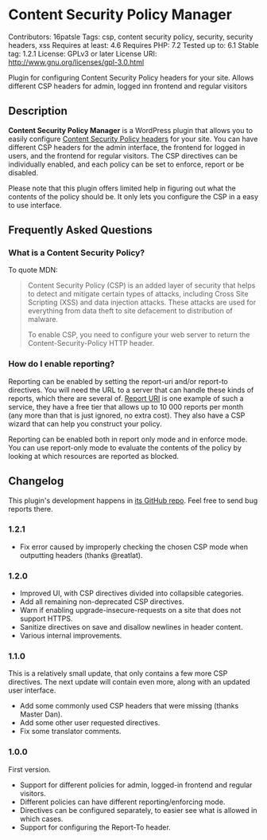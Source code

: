 # Content Security Policy Manager

Contributors: 16patsle
Tags: csp, content security policy, security, security headers, xss
Requires at least: 4.6
Requires PHP: 7.2
Tested up to: 6.1
Stable tag: 1.2.1
License: GPLv3 or later
License URI: <http://www.gnu.org/licenses/gpl-3.0.html>

Plugin for configuring Content Security Policy headers for your site. Allows different CSP headers for admin, logged inn frontend and regular visitors

## Description

**Content Security Policy Manager** is a WordPress plugin that allows you to easily configure [Content Security Policy headers](https://developer.mozilla.org/en-US/docs/Web/HTTP/CSP) for your site. You can have different CSP headers for the admin interface, the frontend for logged in users, and the frontend for regular visitors. The CSP directives can be individually enabled, and each policy can be set to enforce, report or be disabled.

Please note that this plugin offers limited help in figuring out what the contents of the policy should be. It only lets you configure the CSP in a easy to use interface.

## Frequently Asked Questions

### What is a Content Security Policy?

To quote MDN:

> Content Security Policy (CSP) is an added layer of security that helps to detect and mitigate certain types of attacks, including Cross Site Scripting (XSS) and data injection attacks. These attacks are used for everything from data theft to site defacement to distribution of malware.
>
> To enable CSP, you need to configure your web server to return the Content-Security-Policy HTTP header.

### How do I enable reporting?

Reporting can be enabled by setting the report-uri and/or report-to directives. You will need the URL to a server that can handle these kinds of reports, which there are several of. [Report URI](https://report-uri.com/) is one example of such a service, they have a free tier that allows up to 10 000 reports per month (any more than that is just ignored, no extra cost). They also have a CSP wizard that can help you construct your policy.

Reporting can be enabled both in report only mode and in enforce mode. You can use report-only mode to evaluate the contents of the policy by looking at which resources are reported as blocked.

## Changelog

This plugin's development happens in [its GitHub repo](https://github.com/16patsle/wordpress-csp-manager). Feel free to send bug reports there.

### 1.2.1

- Fix error caused by improperly checking the chosen CSP mode when outputting headers (thanks @reatlat).

### 1.2.0

- Improved UI, with CSP directives divided into collapsible categories.
- Add all remaining non-deprecated CSP directives.
- Warn if enabling upgrade-insecure-requests on a site that does not support HTTPS.
- Sanitize directives on save and disallow newlines in header content.
- Various internal improvements.

### 1.1.0

This is a relatively small update, that only contains a few more CSP directives. The next update will contain even more, along with an updated user interface.

- Add some commonly used CSP headers that were missing (thanks Master Dan).
- Add some other user requested directives.
- Fix some translator comments.

### 1.0.0

First version.

- Support for different policies for admin, logged-in frontend and regular visitors.
- Different policies can have different reporting/enforcing mode.
- Directives can be configured separately, to easier see what is allowed in which cases.
- Support for configuring the Report-To header.
